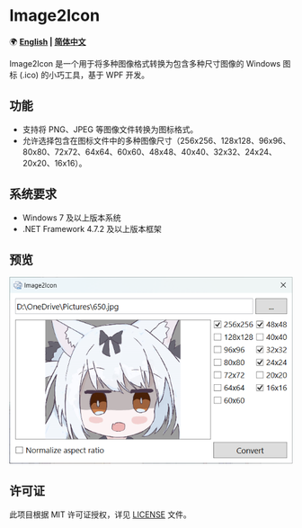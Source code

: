 ﻿# Image2Icon

🌍 **[English](README.md) | [简体中文](README-CN.md)**

Image2Icon 是一个用于将多种图像格式转换为包含多种尺寸图像的 Windows 图标 (.ico) 的小巧工具，基于 WPF 开发。

## 功能

- 支持将 PNG、JPEG 等图像文件转换为图标格式。
- 允许选择包含在图标文件中的多种图像尺寸（256x256、128x128、96x96、80x80、72x72、64x64、60x60、48x48、40x40、32x32、24x24、20x20、16x16）。

## 系统要求

- Windows 7 及以上版本系统
- .NET Framework 4.7.2 及以上版本框架

## 预览

![Preview1](Previews/Preview1.png)

## 许可证

此项目根据 MIT 许可证授权，详见 [LICENSE](LICENSE.md) 文件。

